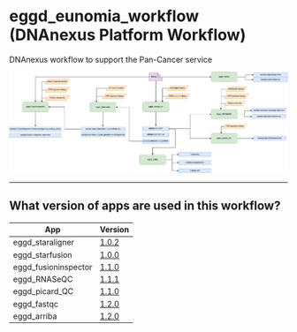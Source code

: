 # eggd_eunomia_workflow (DNAnexus Platform Workflow)

DNAnexus workflow to support the Pan-Cancer service

![Image of workflow](images/pancan_workflow.drawio.png)

---
## What version of apps are used in this workflow?

|  App 	| Version  	|
|---	|---	|
|eggd_staraligner       |[1.0.2](https://github.com/eastgenomics/eggd_staraligner/releases/tag/v1.0.2)|
|eggd_starfusion           |[1.0.0](https://github.com/eastgenomics/eggd_starfusion/releases/tag/v1.0.0)|
|eggd_fusioninspector             |[1.1.0](https://github.com/eastgenomics/eggd_fusioninspector/releases/tag/v1.1.0)|
|eggd_RNASeQC |[1.1.1](https://github.com/eastgenomics/eggd_RNASeQC/releases/tag/v1.1.1)|
|eggd_picard_QC           |[1.1.0](https://github.com/eastgenomics/eggd_picardqc/releases/tag/v1.1.0)|
|eggd_fastqc |[1.2.0](https://github.com/eastgenomics/eggd_fastqc/releases/tag/v1.2.0)|
|eggd_arriba |[1.2.0](https://github.com/eastgenomics/eggd_arriba/releases/tag/v1.2.0)
